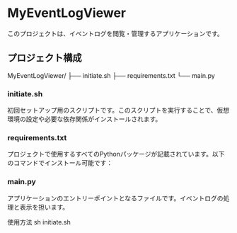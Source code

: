 # MyEventLogViewer

このプロジェクトは、イベントログを閲覧・管理するアプリケーションです。

## プロジェクト構成

MyEventLogViewer/ ├── initiate.sh ├── requirements.txt └── main.py


### initiate.sh
初回セットアップ用のスクリプトです。このスクリプトを実行することで、仮想環境の設定や必要な依存関係がインストールされます。

### requirements.txt
プロジェクトで使用するすべてのPythonパッケージが記載されています。以下のコマンドでインストール可能です：

### main.py
アプリケーションのエントリーポイントとなるファイルです。イベントログの処理と表示を担います。

使用方法
sh initiate.sh
